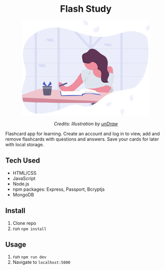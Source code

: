<h1 align="center">Flash Study</h1>

<div align="center">
  <a href="https://dribbble.com/shots/4263961-Front-End-Interview-Scroll">
    <img src="/public/undraw_studying.svg" alt="Front End Interview Handbook" width="400"/>
    </a>
  <br>
  <p>
    <em>Credits: Illustration by <a href="https://undraw.co/">unDraw</a>
    </em>
  </p>
</div>

Flashcard app for learning. Create an account and log in to view, add and remove flashcards with questions and answers. Save your cards for later with local storage.

## Tech Used
- HTML/CSS
- JavaScript
- Node.js
- npm packages: Express, Passport, Bcryptjs
- MongoDB

## Install

1. Clone repo
2. run `npm install`

## Usage

1. run `npm run dev`
2. Navigate to `localhost:5000`

